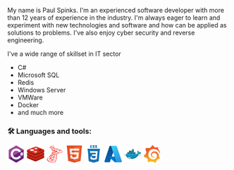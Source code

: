 My name is Paul Spinks. I'm an experienced software developer with more than 12 years of experience in the industry. I'm always eager to learn and experiment with new technologies and software and how can be applied as solutions to problems. I've also enjoy cyber security and reverse engineering.

I've a wide range of skillset in IT sector
* C#
* Microsoft SQL
* Redis
* Windows Server
* VMWare
* Docker
* and much more


### :hammer_and_wrench: Languages and tools:

<div>
  <img src="https://github.com/devicons/devicon/blob/master/icons/csharp/csharp-original.svg" title="C#" alt="C#" width="40" height="40" />
  <img src="https://github.com/devicons/devicon/blob/master/icons/redis/redis-original.svg" title="Redis" alt="Redis" width="40" height="40" />
  <img src="https://github.com/devicons/devicon/blob/master/icons/microsoftsqlserver/microsoftsqlserver-plain.svg" title="Microsoft SQL" alt="Microsoft SQL" width="40" height="40" />
  <img src="https://github.com/devicons/devicon/blob/master/icons/html5/html5-original.svg" title="HTML5" alt="HTML" width="40" height="40"/>
  <img src="https://github.com/devicons/devicon/blob/master/icons/css3/css3-plain-wordmark.svg"  title="CSS3" alt="CSS" width="40" height="40"/>
  <img src="https://github.com/devicons/devicon/blob/master/icons/azure/azure-original.svg" title="Azure" alt="Azure" width="40" height="40"/>
  <img src="https://github.com/devicons/devicon/blob/master/icons/docker/docker-original.svg" title="Azure" alt="Azure" width="40" height="40"/>
    <img src="https://github.com/devicons/devicon/blob/master/icons/grafana/grafana-original.svg" title="Grafana" alt="Grafana" width="40" height="40" />
</div>


